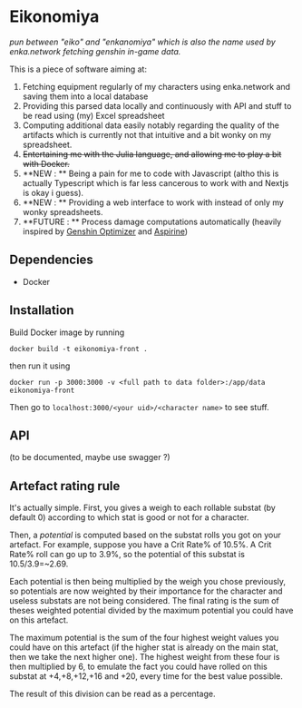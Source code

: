 # Eikonomiya

*pun between "eiko" and "enkanomiya" which is also the name used by enka.network fetching genshin in-game data.*

This is a piece of software aiming at:
1. Fetching equipment regularly of my characters using enka.network and saving them into a local database
2. Providing this parsed data locally and continuously with API and stuff to be read using (my) Excel spreadsheet
3. Computing additional data easily notably regarding the quality of the artifacts which is currently not that intuitive and a bit wonky on my spreadsheet.
4. ~~Entertaining me with the Julia language, and allowing me to play a bit with Docker.~~
5. **NEW : ** Being a pain for me to code with Javascript (altho this is actually Typescript which is far less cancerous to work with and Nextjs is okay i guess).
6. **NEW : ** Providing a web interface to work with instead of only my wonky spreadsheets.
7. **FUTURE : ** Process damage computations automatically (heavily inspired by [Genshin Optimizer](https://frzyc.github.io/genshin-optimizer) and [Aspirine](https://genshin.aspirine.su/))

## Dependencies
- Docker

## Installation

Build Docker image by running
```
docker build -t eikonomiya-front .
```
then run it using
```
docker run -p 3000:3000 -v <full path to data folder>:/app/data eikonomiya-front
```
Then go to `localhost:3000/<your uid>/<character name>` to see stuff.

## API
(to be documented, maybe use swagger ?)

## Artefact rating rule
It's actually simple.
First, you gives a weigh to each rollable substat (by default 0) according to which stat is good or not for a character.

Then, a *potential* is computed based on the substat rolls you got on your artefact. For example, suppose you have a Crit Rate% of 10.5%. A Crit Rate% roll can go up to 3.9%, so the potential of this substat is 10.5/3.9=~2.69.

Each potential is then being multiplied by the weigh you chose previously, so potentials are now weighted by their importance for the character and useless substats are not being considered.
The final rating is the sum of theses weighted potential divided by the maximum potential you could have on this artefact.

The maximum potential is the sum of the four highest weight values you could have on this artefact (if the higher stat is already on the main stat, then we take the next higher one). The highest weight from these four is then multiplied by 6, to emulate the fact you could have rolled on this substat at +4,+8,+12,+16 and +20, every time for the best value possible.

The result of this division can be read as a percentage.